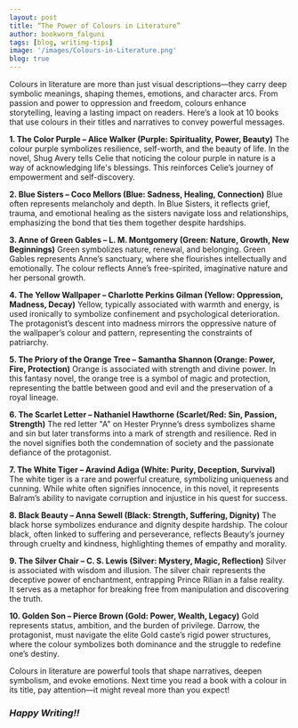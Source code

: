 ```yaml
---
layout: post
title: “The Power of Colours in Literature”
author: bookworm_falguni
tags: [blog, writing-tips]
image: '/images/Colours-in-Literature.png'
blog: true
---
```

Colours in literature are more than just visual descriptions—they carry deep symbolic meanings, shaping themes, emotions, and character arcs. From passion and power to oppression and freedom, colours enhance storytelling, leaving a lasting impact on readers. Here’s a look at 10 books that use colours in their titles and narratives to convey powerful messages.

**1. The Color Purple – Alice Walker (Purple: Spirituality, Power, Beauty)**
The colour purple symbolizes resilience, self-worth, and the beauty of life. In the novel, Shug Avery tells Celie that noticing the colour purple in nature is a way of acknowledging life's blessings. This reinforces Celie’s journey of empowerment and self-discovery.

**2. Blue Sisters – Coco Mellors (Blue: Sadness, Healing, Connection)**
Blue often represents melancholy and depth. In Blue Sisters, it reflects grief, trauma, and emotional healing as the sisters navigate loss and relationships, emphasizing the bond that ties them together despite hardships.

**3. Anne of Green Gables – L. M. Montgomery (Green: Nature, Growth, New Beginnings)**
Green symbolizes nature, renewal, and belonging. Green Gables represents Anne’s sanctuary, where she flourishes intellectually and emotionally. The colour reflects Anne’s free-spirited, imaginative nature and her personal growth.

**4. The Yellow Wallpaper – Charlotte Perkins Gilman (Yellow: Oppression, Madness, Decay)**
Yellow, typically associated with warmth and energy, is used ironically to symbolize confinement and psychological deterioration. The protagonist’s descent into madness mirrors the oppressive nature of the wallpaper’s colour and pattern, representing the constraints of patriarchy.

**5. The Priory of the Orange Tree – Samantha Shannon (Orange: Power, Fire, Protection)**
Orange is associated with strength and divine power. In this fantasy novel, the orange tree is a symbol of magic and protection, representing the battle between good and evil and the preservation of a royal lineage.

**6. The Scarlet Letter – Nathaniel Hawthorne (Scarlet/Red: Sin, Passion, Strength)**
The red letter "A" on Hester Prynne’s dress symbolizes shame and sin but later transforms into a mark of strength and resilience. Red in the novel signifies both the condemnation of society and the passionate defiance of the protagonist.

**7. The White Tiger – Aravind Adiga (White: Purity, Deception, Survival)**
The white tiger is a rare and powerful creature, symbolizing uniqueness and cunning. While white often signifies innocence, in this novel, it represents Balram’s ability to navigate corruption and injustice in his quest for success.

**8. Black Beauty – Anna Sewell (Black: Strength, Suffering, Dignity)**
The black horse symbolizes endurance and dignity despite hardship. The colour black, often linked to suffering and perseverance, reflects Beauty’s journey through cruelty and kindness, highlighting themes of empathy and morality.

**9. The Silver Chair – C. S. Lewis (Silver: Mystery, Magic, Reflection)**
Silver is associated with wisdom and illusion. The silver chair represents the deceptive power of enchantment, entrapping Prince Rilian in a false reality. It serves as a metaphor for breaking free from manipulation and discovering the truth.

**10. Golden Son – Pierce Brown (Gold: Power, Wealth, Legacy)**
Gold represents status, ambition, and the burden of privilege. Darrow, the protagonist, must navigate the elite Gold caste’s rigid power structures, where the colour symbolizes both dominance and the struggle to redefine one’s destiny.

Colours in literature are powerful tools that shape narratives, deepen symbolism, and evoke emotions. Next time you read a book with a colour in its title, pay attention—it might reveal more than you expect!

### ***Happy Writing!!***
